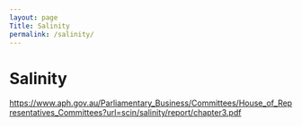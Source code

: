 ```yaml
---
layout: page
Title: Salinity	
permalink: /salinity/
---
```


# Salinity


https://www.aph.gov.au/Parliamentary_Business/Committees/House_of_Representatives_Committees?url=scin/salinity/report/chapter3.pdf

